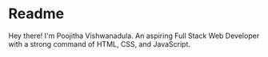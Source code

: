 # Readme
Hey there! I'm Poojitha Vishwanadula.
An aspiring Full Stack Web Developer with a strong command of HTML, CSS, and JavaScript. 
